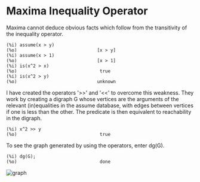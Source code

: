 # Maxima Inequality Operator
Maxima cannot deduce obvious facts which follow from the transitivity of the inequality operator.

```
(%i) assume(x > y)
(%o)                              [x > y]
(%i) assume(x > 1)
(%o)                              [x > 1]
(%i) is(x^2 > x)
(%o)                               true
(%i) is(x^2 > y)
(%o)                              unknown
```

I have created the operators '>>' and '<<' to overcome this weakness.  They work by creating a digraph G whose vertices are the arguments of the relevant (in)equalities in the assume database, with edges between vertices if one is less than the other.  The predicate is then equivalent to reachability in the digraph.

```
(%i) x^2 >> y
(%o)                               true
```

To see the graph generated by using the operators, enter dg(G).

```
(%i) dg(G);
(%o)                               done
```

![graph](https://github.com/user-attachments/assets/8417c43c-0e9f-4b29-9ed3-4badba9b98f3)


